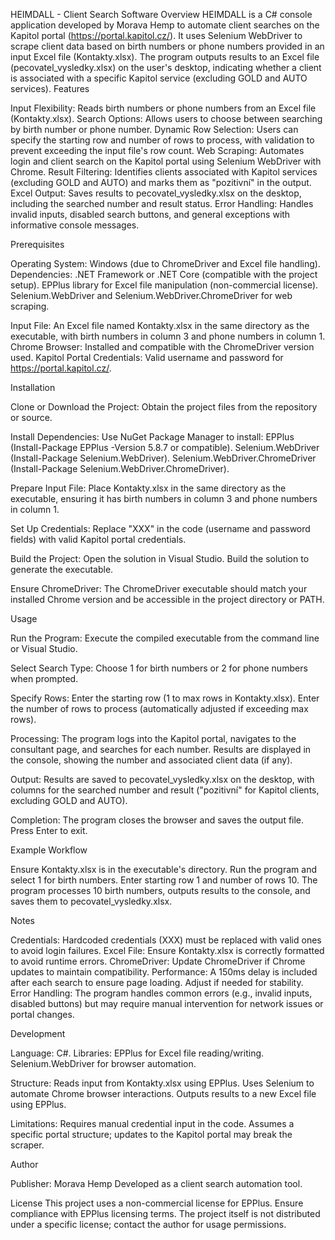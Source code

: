 HEIMDALL - Client Search Software
Overview
HEIMDALL is a C# console application developed by Morava Hemp to automate client searches on the Kapitol portal (https://portal.kapitol.cz/). It uses Selenium WebDriver to scrape client data based on birth numbers or phone numbers provided in an input Excel file (Kontakty.xlsx). The program outputs results to an Excel file (pecovatel_vysledky.xlsx) on the user's desktop, indicating whether a client is associated with a specific Kapitol service (excluding GOLD and AUTO services).
Features

Input Flexibility: Reads birth numbers or phone numbers from an Excel file (Kontakty.xlsx).
Search Options: Allows users to choose between searching by birth number or phone number.
Dynamic Row Selection: Users can specify the starting row and number of rows to process, with validation to prevent exceeding the input file's row count.
Web Scraping: Automates login and client search on the Kapitol portal using Selenium WebDriver with Chrome.
Result Filtering: Identifies clients associated with Kapitol services (excluding GOLD and AUTO) and marks them as "pozitivní" in the output.
Excel Output: Saves results to pecovatel_vysledky.xlsx on the desktop, including the searched number and result status.
Error Handling: Handles invalid inputs, disabled search buttons, and general exceptions with informative console messages.

Prerequisites

Operating System: Windows (due to ChromeDriver and Excel file handling).
Dependencies:
.NET Framework or .NET Core (compatible with the project setup).
EPPlus library for Excel file manipulation (non-commercial license).
Selenium.WebDriver and Selenium.WebDriver.ChromeDriver for web scraping.


Input File: An Excel file named Kontakty.xlsx in the same directory as the executable, with birth numbers in column 3 and phone numbers in column 1.
Chrome Browser: Installed and compatible with the ChromeDriver version used.
Kapitol Portal Credentials: Valid username and password for https://portal.kapitol.cz/.

Installation

Clone or Download the Project:
Obtain the project files from the repository or source.


Install Dependencies:
Use NuGet Package Manager to install:
EPPlus (Install-Package EPPlus -Version 5.8.7 or compatible).
Selenium.WebDriver (Install-Package Selenium.WebDriver).
Selenium.WebDriver.ChromeDriver (Install-Package Selenium.WebDriver.ChromeDriver).




Prepare Input File:
Place Kontakty.xlsx in the same directory as the executable, ensuring it has birth numbers in column 3 and phone numbers in column 1.


Set Up Credentials:
Replace "XXX" in the code (username and password fields) with valid Kapitol portal credentials.


Build the Project:
Open the solution in Visual Studio.
Build the solution to generate the executable.


Ensure ChromeDriver:
The ChromeDriver executable should match your installed Chrome version and be accessible in the project directory or PATH.



Usage

Run the Program:
Execute the compiled executable from the command line or Visual Studio.


Select Search Type:
Choose 1 for birth numbers or 2 for phone numbers when prompted.


Specify Rows:
Enter the starting row (1 to max rows in Kontakty.xlsx).
Enter the number of rows to process (automatically adjusted if exceeding max rows).


Processing:
The program logs into the Kapitol portal, navigates to the consultant page, and searches for each number.
Results are displayed in the console, showing the number and associated client data (if any).


Output:
Results are saved to pecovatel_vysledky.xlsx on the desktop, with columns for the searched number and result ("pozitivní" for Kapitol clients, excluding GOLD and AUTO).


Completion:
The program closes the browser and saves the output file. Press Enter to exit.



Example Workflow

Ensure Kontakty.xlsx is in the executable's directory.
Run the program and select 1 for birth numbers.
Enter starting row 1 and number of rows 10.
The program processes 10 birth numbers, outputs results to the console, and saves them to pecovatel_vysledky.xlsx.

Notes

Credentials: Hardcoded credentials (XXX) must be replaced with valid ones to avoid login failures.
Excel File: Ensure Kontakty.xlsx is correctly formatted to avoid runtime errors.
ChromeDriver: Update ChromeDriver if Chrome updates to maintain compatibility.
Performance: A 150ms delay is included after each search to ensure page loading. Adjust if needed for stability.
Error Handling: The program handles common errors (e.g., invalid inputs, disabled buttons) but may require manual intervention for network issues or portal changes.

Development

Language: C#.
Libraries:
EPPlus for Excel file reading/writing.
Selenium.WebDriver for browser automation.


Structure:
Reads input from Kontakty.xlsx using EPPlus.
Uses Selenium to automate Chrome browser interactions.
Outputs results to a new Excel file using EPPlus.


Limitations:
Requires manual credential input in the code.
Assumes a specific portal structure; updates to the Kapitol portal may break the scraper.



Author

Publisher: Morava Hemp
Developed as a client search automation tool.

License
This project uses a non-commercial license for EPPlus. Ensure compliance with EPPlus licensing terms. The project itself is not distributed under a specific license; contact the author for usage permissions.
